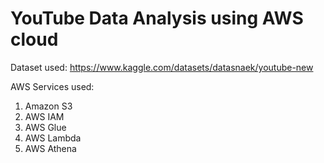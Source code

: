 # YouTube Data Analysis using AWS cloud

Dataset used:
https://www.kaggle.com/datasets/datasnaek/youtube-new 

AWS Services used:
1. Amazon S3
2. AWS IAM
3. AWS Glue
4. AWS Lambda
5. AWS Athena

